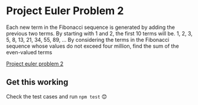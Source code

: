 # Project Euler Problem 2

Each new term in the Fibonacci sequence is generated by adding the previous two terms.
By starting with 1 and 2, the first 10 terms will be. 1, 2, 3, 5, 8, 13, 21, 34, 55, 89, ...
By considering the terms in the Fibonacci sequence whose values do not exceed four million,
find the sum of the even-valued terms

[Project euler problem 2](https://projecteuler.net/problem=2)

## Get this working
Check the test cases and run `npm test` 😊